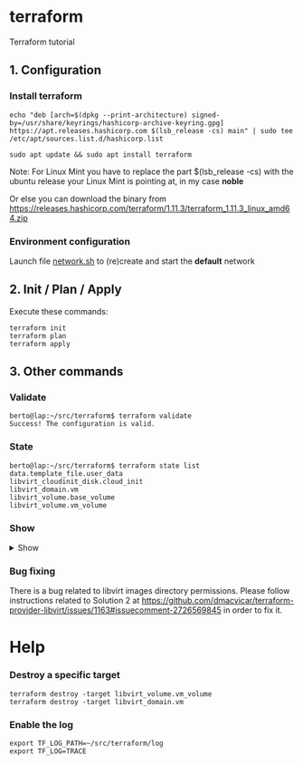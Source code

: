 # terraform
Terraform tutorial
## 1. Configuration
### Install terraform
```wget -O - https://apt.releases.hashicorp.com/gpg | sudo gpg --dearmor -o /usr/share/keyrings/hashicorp-archive-keyring.gpg
echo "deb [arch=$(dpkg --print-architecture) signed-by=/usr/share/keyrings/hashicorp-archive-keyring.gpg] https://apt.releases.hashicorp.com $(lsb_release -cs) main" | sudo tee /etc/apt/sources.list.d/hashicorp.list

sudo apt update && sudo apt install terraform
```
Note: For Linux Mint you have to replace the part $(lsb_release -cs) with the ubuntu release your Linux Mint is pointing at, in my case **noble**

Or else you can download the binary from https://releases.hashicorp.com/terraform/1.11.3/terraform_1.11.3_linux_amd64.zip

### Environment configuration
Launch file [network.sh](network.sh) to (re)create and start the **default** network

## 2. Init / Plan / Apply
Execute these commands:
```
terraform init
terraform plan
terraform apply
```

## 3. Other commands
### Validate
```
berto@lap:~/src/terraform$ terraform validate
Success! The configuration is valid.
```
### State
```
berto@lap:~/src/terraform$ terraform state list
data.template_file.user_data
libvirt_cloudinit_disk.cloud_init
libvirt_domain.vm
libvirt_volume.base_volume
libvirt_volume.vm_volume
```
### Show
<details>
  <summary>Show</summary>

    berto@lap:~/src/terraform$ terraform show
    # data.template_file.user_data:
    data "template_file" "user_data" {
        id       = "1c376eee49a4042e8deff73c54d04230e466187f69c784b96d6703d18a968e4f"
        rendered = <<-EOT
            #cloud-config
                
            # Configurazioni aggiuntive se necessarie
            hostname: terraform-vm
            users:
            - name: ubuntu
                sudo: ALL=(ALL) NOPASSWD:ALL
                groups: users, admin
                home: /home/ubuntu
                shell: /bin/bash
                lock_passwd: false
                ssh_authorized_keys:
                - ssh-rsa AAAAB3NzaC1yc2EAAAABIwAAAIEAvGHiO8USNTP9pc9gaSXPIqIYcanCgUbaRKB150YMtTEm2j3cBalOOZDeCd4Ex8PWFWqn6pDguBu6YK7lxTLxHiRtM9JvvfeoGgLTjaKoz23J9Z7IC+QCBz/jbVn7HVxyEGhry7/cWW7phrogJq3B5J2zgN6RZPFRlAodGnMvZw8= info@bertolinux.com
        EOT
        template = <<-EOT
            #cloud-config
                
            # Configurazioni aggiuntive se necessarie
            hostname: terraform-vm
            users:
            - name: ubuntu
                sudo: ALL=(ALL) NOPASSWD:ALL
                groups: users, admin
                home: /home/ubuntu
                shell: /bin/bash
                lock_passwd: false
                ssh_authorized_keys:
                - ssh-rsa AAAAB3NzaC1yc2EAAAABIwAAAIEAvGHiO8USNTP9pc9gaSXPIqIYcanCgUbaRKB150YMtTEm2j3cBalOOZDeCd4Ex8PWFWqn6pDguBu6YK7lxTLxHiRtM9JvvfeoGgLTjaKoz23J9Z7IC+QCBz/jbVn7HVxyEGhry7/cWW7phrogJq3B5J2zgN6RZPFRlAodGnMvZw8= info@bertolinux.com
        EOT
    }

    # libvirt_cloudinit_disk.cloud_init:
    resource "libvirt_cloudinit_disk" "cloud_init" {
        id             = "/var/lib/libvirt/images/cloud-init.iso;6ab2a6c0-1d57-41e6-954c-4b2a58f4b35a"
        meta_data      = null
        name           = "cloud-init.iso"
        network_config = null
        pool           = "default"
        user_data      = <<-EOT
            #cloud-config
                
            # Configurazioni aggiuntive se necessarie
            hostname: terraform-vm
            users:
            - name: ubuntu
                sudo: ALL=(ALL) NOPASSWD:ALL
                groups: users, admin
                home: /home/ubuntu
                shell: /bin/bash
                lock_passwd: false
                ssh_authorized_keys:
                - ssh-rsa AAAAB3NzaC1yc2EAAAABIwAAAIEAvGHiO8USNTP9pc9gaSXPIqIYcanCgUbaRKB150YMtTEm2j3cBalOOZDeCd4Ex8PWFWqn6pDguBu6YK7lxTLxHiRtM9JvvfeoGgLTjaKoz23J9Z7IC+QCBz/jbVn7HVxyEGhry7/cWW7phrogJq3B5J2zgN6RZPFRlAodGnMvZw8= info@bertolinux.com
        EOT
    }

    # libvirt_domain.vm:
    resource "libvirt_domain" "vm" {
        arch        = "x86_64"
        autostart   = false
        cloudinit   = "/var/lib/libvirt/images/cloud-init.iso;6ab2a6c0-1d57-41e6-954c-4b2a58f4b35a"
        description = null
        emulator    = "/usr/bin/qemu-system-x86_64"
        fw_cfg_name = "opt/com.coreos/config"
        id          = "68f15c9e-80da-4f95-b301-d7987346f645"
        initrd      = null
        kernel      = null
        machine     = "pc"
        memory      = 2048
        name        = "terraform-vm"
        qemu_agent  = false
        running     = true
        type        = "kvm"
        vcpu        = 3

        console {
            source_host    = "127.0.0.1"
            source_path    = null
            source_service = "0"
            target_port    = "0"
            target_type    = "serial"
            type           = "pty"
        }

        cpu {
            mode = "custom"
        }

        disk {
            block_device = null
            file         = null
            scsi         = false
            url          = null
            volume_id    = "/var/lib/libvirt/images/vm-volume"
            wwn          = null
        }

        graphics {
            autoport       = true
            listen_address = "127.0.0.1"
            listen_type    = "address"
            type           = "spice"
            websocket      = 0
        }

        network_interface {
            addresses      = []
            bridge         = null
            hostname       = null
            mac            = "52:54:00:D6:5E:43"
            macvtap        = null
            network_id     = "eb307a33-41a2-46af-846b-ba499379c28a"
            network_name   = "default"
            passthrough    = null
            private        = null
            vepa           = null
            wait_for_lease = false
        }
    }

    # libvirt_volume.base_volume:
    resource "libvirt_volume" "base_volume" {
        format = "qcow2"
        id     = "/var/lib/libvirt/images/base-volume"
        name   = "base-volume"
        pool   = "default"
        size   = 2361393152
        source = "https://cloud-images.ubuntu.com/jammy/current/jammy-server-cloudimg-amd64.img"
    }

    # libvirt_volume.vm_volume:
    resource "libvirt_volume" "vm_volume" {
        base_volume_id = "/var/lib/libvirt/images/base-volume"
        format         = "qcow2"
        id             = "/var/lib/libvirt/images/vm-volume"
        name           = "vm-volume"
        pool           = "default"
        size           = 10737418240
    }


    Outputs:

    connection_instructions = "Connettiti alla VM usando: ssh ubuntu@<IP_ADDRESS> (quando disponibile)"
    vm_name = "terraform-vm"

</details>

### Bug fixing
There is a bug related to libvirt images directory permissions.
Please follow instructions related to Solution 2 at https://github.com/dmacvicar/terraform-provider-libvirt/issues/1163#issuecomment-2726569845 in order to fix it.

# Help
### Destroy a specific target
```
terraform destroy -target libvirt_volume.vm_volume
terraform destroy -target libvirt_domain.vm
```
### Enable the log
```
export TF_LOG_PATH=~/src/terraform/log
export TF_LOG=TRACE
```
